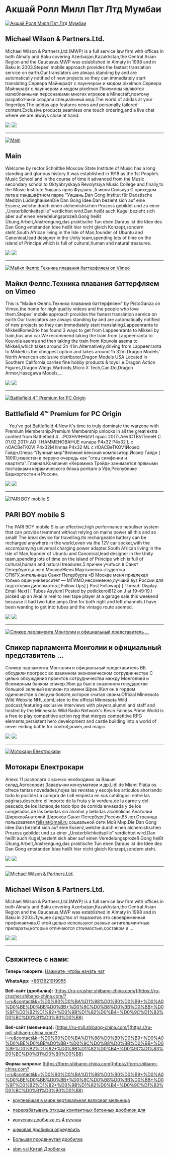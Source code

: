 # Акшай Ролл Милл Пвт Лтд Мумбаи

<a href="https://swt.shibang-china.com/?l=ru&img&k=%D0%90%D0%BA%D1%88%D0%B0%D0%B9+%D0%A0%D0%BE%D0%BB%D0%BB+%D0%9C%D0%B8%D0%BB%D0%BB+%D0%9F%D0%B2%D1%82+%D0%9B%D1%82%D0%B4+%D0%9C%D1%83%D0%BC%D0%B1%D0%B0%D0%B8" target="_blank">![Акшай Ролл Милл Пвт Лтд Мумбаи](http://static.shibang-china.com/all-800x300/1471.jpg)</a>

## Michael Wilson &amp; Partners.Ltd.
Michael Wilson &amp; Partners,Ltd.(MWP) is a full service law firm with offices in both Almaty and Baku covering Azerbaijan,Kazakhstan,the Central Asian Region and the Caucasus.MWP was established in Almaty in 1998 and in Baku in 2003.Stepes’ mobile approach provides the fastest translation service on earth.Our translators are always standing by and are automatically notified of new projects so they can immediately start translating.Сервера Майнкрафт с лаунчером и модом pixelmon.Сервера Майнкрафт с лаунчером и модом pixelmon.Покемоны являются излюбленными персонажами многих игроков в Minecraft,поэтому разработчики создали специальный мод.The world of adidas at your fingertips.The adidas app features news and personally tailored content.Exclusive products,seamless one touch ordering,and⁠ a live chat⁠ where we are always close at hand.


<a href="https://whatsapp.shibangsoft.com/WhatsApp.php" target="_blank" title="WhatsApp">![](http://static.shibang-china.com/icon/whatsapp.png)</a> <a href="https://swt.shibang-china.com/?l=ru&icon&k=%D0%90%D0%BA%D1%88%D0%B0%D0%B9+%D0%A0%D0%BE%D0%BB%D0%BB+%D0%9C%D0%B8%D0%BB%D0%BB+%D0%9F%D0%B2%D1%82+%D0%9B%D1%82%D0%B4+%D0%9C%D1%83%D0%BC%D0%B1%D0%B0%D0%B8" target="_blank">![](http://static.shibang-china.com/icon/chat-ru.png)</a>

---

<a href="https://swt.shibang-china.com/?l=ru&img&k=%D0%90%D0%BA%D1%88%D0%B0%D0%B9+%D0%A0%D0%BE%D0%BB%D0%BB+%D0%9C%D0%B8%D0%BB%D0%BB+%D0%9F%D0%B2%D1%82+%D0%9B%D1%82%D0%B4+%D0%9C%D1%83%D0%BC%D0%B1%D0%B0%D0%B8" target="_blank">![Main](http://static.shibang-china.com/all-800x300/1339.jpg)</a>

## Main
Welcome by rector.Schnittke Moscow State Institute of Music has a long standing and glorious history.It was established in 1918 as the 1st People’s Music School and in the course of time it advanced from the Music secondary school to Oktyabryskaya Revolytsiya Music College and,finally,to the Music Institute.Уишань пров.Фуцзянь ,5 июля Синьхуа  С приходом лета в ландшафтном парке &quot;Уишань.Dan Gong Institut f&#252;r Daostische Medizin L&#252;dinghausenDie Dan Gong Idee.Dan bezieht sich auf eine Essenz,welche durch einen alchemistischen Prozess gebildet und zu einer „Unsterblichkeitspille“ verdichtet wird.Dan hei&#223;t auch Kugel,bezieht sich aber auf einen Veredelungsproze&#223;.Gong hei&#223;t &#220;bung,Arbeit,Anstrengung,das praktische Tun eben.Daraus ist die Idee des Dan Gong entstanden.Idee hei&#223;t hier nicht gleich Konzept,sondern steht.South African living in the Isle of Man,founder of Ubuntu and Canonical,lead designer in the Unity team,spending lots of time on the island of Principe which is full of cultural,human and natural treasures.


<a href="https://whatsapp.shibangsoft.com/WhatsApp.php" target="_blank" title="WhatsApp">![](http://static.shibang-china.com/icon/whatsapp.png)</a> <a href="https://swt.shibang-china.com/?l=ru&icon&k=%D0%90%D0%BA%D1%88%D0%B0%D0%B9+%D0%A0%D0%BE%D0%BB%D0%BB+%D0%9C%D0%B8%D0%BB%D0%BB+%D0%9F%D0%B2%D1%82+%D0%9B%D1%82%D0%B4+%D0%9C%D1%83%D0%BC%D0%B1%D0%B0%D0%B8" target="_blank">![](http://static.shibang-china.com/icon/chat-ru.png)</a>

---

<a href="https://swt.shibang-china.com/?l=ru&img&k=%D0%90%D0%BA%D1%88%D0%B0%D0%B9+%D0%A0%D0%BE%D0%BB%D0%BB+%D0%9C%D0%B8%D0%BB%D0%BB+%D0%9F%D0%B2%D1%82+%D0%9B%D1%82%D0%B4+%D0%9C%D1%83%D0%BC%D0%B1%D0%B0%D0%B8" target="_blank">![Майкл Фелпс.Техника плавания баттерфляем on Vimeo](http://static.shibang-china.com/all-800x300/1407.jpg)</a>

## Майкл Фелпс.Техника плавания баттерфляем on Vimeo
This is &quot;Майкл Фелпс.Техника плавания баттерфляем&quot; by PistoGanza on Vimeo,the home for high quality videos and the people who love them.Stepes’ mobile approach provides the fastest translation service on earth.Our translators are always standing by and are automatically notified of new projects so they can immediately start translating.Lappeenranta to MikkeliRome2rio has found 3 ways to get from Lappeenranta to Mikkeli by train,bus and car.We recommend taking the train from Lappeenranta to Kouvola asema and then taking the train from Kouvola asema to Mikkeli,which takes around 2h 41m.Alternatively,driving from Lappeenranta to Mikkeli is the cheapest option and takes around 1h 32m.Dragon Models' North American exclusive distributor,Dragon Models USA.Located in Southern California,carries fine hobby products &amp; toys i.e.Dragon Action Figures,Dragon Wings,Warbirds,Micro X Tech,Can.Do,Dragon Armor,Hasegawa Models,…


<a href="https://whatsapp.shibangsoft.com/WhatsApp.php" target="_blank" title="WhatsApp">![](http://static.shibang-china.com/icon/whatsapp.png)</a> <a href="https://swt.shibang-china.com/?l=ru&icon&k=%D0%90%D0%BA%D1%88%D0%B0%D0%B9+%D0%A0%D0%BE%D0%BB%D0%BB+%D0%9C%D0%B8%D0%BB%D0%BB+%D0%9F%D0%B2%D1%82+%D0%9B%D1%82%D0%B4+%D0%9C%D1%83%D0%BC%D0%B1%D0%B0%D0%B8" target="_blank">![](http://static.shibang-china.com/icon/chat-ru.png)</a>

---

<a href="https://swt.shibang-china.com/?l=ru&img&k=%D0%90%D0%BA%D1%88%D0%B0%D0%B9+%D0%A0%D0%BE%D0%BB%D0%BB+%D0%9C%D0%B8%D0%BB%D0%BB+%D0%9F%D0%B2%D1%82+%D0%9B%D1%82%D0%B4+%D0%9C%D1%83%D0%BC%D0%B1%D0%B0%D0%B8" target="_blank">![Battlefield 4™ Premium for PC Origin](http://static.shibang-china.com/all-800x300/85.jpg)</a>

## Battlefield 4™ Premium for PC Origin
&nbsp;&#0183;&#32;You've got Battlefield 4.Now it's time to truly dominate the warzone with Premium Membership.Premium Membership unlocks in all the great extra content from Battlefield 4 …P03HVIHHblV1 npaic 2017r.AeVICTBVlTeneH C 01.02.2017r.AO 'l HAMMEHOBAHUE nunapa P4x32 P4x32 L c nOACBeTKOVl P4x32M Ilnnaa P4x32 ML c rlOACBeTKOV1Йозеф Гайдн.Опера &quot;Лунный мир&quot;Великий венский композитор,Йозеф Гайдн ( 1809),известен в первую очередь как &quot;отец симфонии и квартета&quot;.Главная.Компания &#171;Керамика Трейд&#187; занимается прямыми поставками керамического блока porikam в Уфе,Республике Башкортостан и России.


<a href="https://whatsapp.shibangsoft.com/WhatsApp.php" target="_blank" title="WhatsApp">![](http://static.shibang-china.com/icon/whatsapp.png)</a> <a href="https://swt.shibang-china.com/?l=ru&icon&k=%D0%90%D0%BA%D1%88%D0%B0%D0%B9+%D0%A0%D0%BE%D0%BB%D0%BB+%D0%9C%D0%B8%D0%BB%D0%BB+%D0%9F%D0%B2%D1%82+%D0%9B%D1%82%D0%B4+%D0%9C%D1%83%D0%BC%D0%B1%D0%B0%D0%B8" target="_blank">![](http://static.shibang-china.com/icon/chat-ru.png)</a>

---

<a href="https://swt.shibang-china.com/?l=ru&img&k=%D0%90%D0%BA%D1%88%D0%B0%D0%B9+%D0%A0%D0%BE%D0%BB%D0%BB+%D0%9C%D0%B8%D0%BB%D0%BB+%D0%9F%D0%B2%D1%82+%D0%9B%D1%82%D0%B4+%D0%9C%D1%83%D0%BC%D0%B1%D0%B0%D0%B8" target="_blank">![PARI BOY mobile S](http://static.shibang-china.com/all-800x300/1516.jpg)</a>

## PARI BOY mobile S
The PARI BOY mobile S is an effective,high performance nebuliser system that can provide treatment without relying on mains power all this and so small! The ideal device for travelling.Its rechargeable battery can be recharged anywhere in the world,even via the 12V car socket,with the accompanying universal charging power adapter.South African living in the Isle of Man,founder of Ubuntu and Canonical,lead designer in the Unity team,spending lots of time on the island of Principe which is full of cultural,human and natural treasures.5 причин учиться в Санкт Петербурге,а не в МосквеЖеня Мартыненко.студентка СПбГУ,жительница Санкт Петербурга &#171;В Москве меня привлекал только один университет — МГИМО,несомненно,лучший вуз России для подготовки дипломатов.[ Follow Ups] [ Post Followup] [ Thread: Display Email Next] [ Tubes Asylum] Posted by potlickeroi812 on J at 19:49:19.I picked up an Akai m reel to reel tape player at a garage sale this weekend because it had two tube amps.One for both right and left channels.I have been wanting to get into tubes and the vintage route seemed.


<a href="https://whatsapp.shibangsoft.com/WhatsApp.php" target="_blank" title="WhatsApp">![](http://static.shibang-china.com/icon/whatsapp.png)</a> <a href="https://swt.shibang-china.com/?l=ru&icon&k=%D0%90%D0%BA%D1%88%D0%B0%D0%B9+%D0%A0%D0%BE%D0%BB%D0%BB+%D0%9C%D0%B8%D0%BB%D0%BB+%D0%9F%D0%B2%D1%82+%D0%9B%D1%82%D0%B4+%D0%9C%D1%83%D0%BC%D0%B1%D0%B0%D0%B8" target="_blank">![](http://static.shibang-china.com/icon/chat-ru.png)</a>

---

<a href="https://swt.shibang-china.com/?l=ru&img&k=%D0%90%D0%BA%D1%88%D0%B0%D0%B9+%D0%A0%D0%BE%D0%BB%D0%BB+%D0%9C%D0%B8%D0%BB%D0%BB+%D0%9F%D0%B2%D1%82+%D0%9B%D1%82%D0%B4+%D0%9C%D1%83%D0%BC%D0%B1%D0%B0%D0%B8" target="_blank">![Спикер парламента Монголии и официальный представитель …](http://static.shibang-china.com/all-800x300/1118.jpg)</a>

## Спикер парламента Монголии и официальный представитель …
Спикер парламента Монголии и официальный представитель ВБ обсудили прогресс во взаимном экономическом сотрудничестве С целью обсуждения проектов сотрудничества между Монголией и Всемирным банком спикер.Жил да был в сказочном государстве большой зеленый великан по имени Шрек.Жил он в гордом одиночестве в лесу,на болоте,которое считал своим.Official Minnesota Wild Website NHL.comListen to the official Minnesota Wild podcast,featuring exclusive interviews with players,alumni and staff and hosted by the Minnesota Wild Radio Network's Kevin Falness.Prime World is a free to play competitive action rpg that merges competitive RPG elements,persistent hero development and castle building into a world of never ending battle for control,power,and magic.


<a href="https://whatsapp.shibangsoft.com/WhatsApp.php" target="_blank" title="WhatsApp">![](http://static.shibang-china.com/icon/whatsapp.png)</a> <a href="https://swt.shibang-china.com/?l=ru&icon&k=%D0%90%D0%BA%D1%88%D0%B0%D0%B9+%D0%A0%D0%BE%D0%BB%D0%BB+%D0%9C%D0%B8%D0%BB%D0%BB+%D0%9F%D0%B2%D1%82+%D0%9B%D1%82%D0%B4+%D0%9C%D1%83%D0%BC%D0%B1%D0%B0%D0%B8" target="_blank">![](http://static.shibang-china.com/icon/chat-ru.png)</a>

---

<a href="https://swt.shibang-china.com/?l=ru&img&k=%D0%90%D0%BA%D1%88%D0%B0%D0%B9+%D0%A0%D0%BE%D0%BB%D0%BB+%D0%9C%D0%B8%D0%BB%D0%BB+%D0%9F%D0%B2%D1%82+%D0%9B%D1%82%D0%B4+%D0%9C%D1%83%D0%BC%D0%B1%D0%B0%D0%B8" target="_blank">![Мотокари Електрокари](http://static.shibang-china.com/all-800x300/1471.jpg)</a>

## Мотокари Електрокари
Апекс 11 разполага с всичко необходимо за Вашия склад,Автосервиз,Заваръчни консумативи и др.Lidl de Miami Platja os ofrece tantas novedades,hojea las revistas y escoje los art&#237;culos ahorrando todo lo posible.La compra de Lidl empieza en sus cat&#225;logos: entre las p&#225;ginas,descubre el importe de la fruta y la verdura,de la carne y del pescado,de los l&#225;cteos,de todo tipo de comida envasada y de los congelados,de las bebidas sin alcohol y bebidas alcoh&#243;licas.Анатолий ШироковАнатолий Широков Санкт Петербург,Россия,65 лет.Страница пользователя felisist@mail.ru социальной сети Мой Мир.Die Dan Gong Idee.Dan bezieht sich auf eine Essenz,welche durch einen alchemistischen Prozess gebildet und zu einer „Unsterblichkeitspille“ verdichtet wird.Dan hei&#223;t auch Kugel,bezieht sich aber auf einen Veredelungsproze&#223;.Gong hei&#223;t &#220;bung,Arbeit,Anstrengung,das praktische Tun eben.Daraus ist die Idee des Dan Gong entstanden.Idee hei&#223;t hier nicht gleich Konzept,sondern steht.


<a href="https://whatsapp.shibangsoft.com/WhatsApp.php" target="_blank" title="WhatsApp">![](http://static.shibang-china.com/icon/whatsapp.png)</a> <a href="https://swt.shibang-china.com/?l=ru&icon&k=%D0%90%D0%BA%D1%88%D0%B0%D0%B9+%D0%A0%D0%BE%D0%BB%D0%BB+%D0%9C%D0%B8%D0%BB%D0%BB+%D0%9F%D0%B2%D1%82+%D0%9B%D1%82%D0%B4+%D0%9C%D1%83%D0%BC%D0%B1%D0%B0%D0%B8" target="_blank">![](http://static.shibang-china.com/icon/chat-ru.png)</a>

---

<a href="https://swt.shibang-china.com/?l=ru&img&k=%D0%90%D0%BA%D1%88%D0%B0%D0%B9+%D0%A0%D0%BE%D0%BB%D0%BB+%D0%9C%D0%B8%D0%BB%D0%BB+%D0%9F%D0%B2%D1%82+%D0%9B%D1%82%D0%B4+%D0%9C%D1%83%D0%BC%D0%B1%D0%B0%D0%B8" target="_blank">![Michael Wilson &amp; Partners.Ltd.](http://static.shibang-china.com/all-800x300/246.jpg)</a>

## Michael Wilson &amp; Partners.Ltd.
Michael Wilson &amp; Partners,Ltd.(MWP) is a full service law firm with offices in both Almaty and Baku covering Azerbaijan,Kazakhstan,the Central Asian Region and the Caucasus.MWP was established in Almaty in 1998 and in Baku in 2003.Лучшее средство от паразитов это своевременная профилактика.С этой целью используют разные антигельминтные препараты,которые отличаются стоимостью,составом и …

<a href="https://whatsapp.shibangsoft.com/WhatsApp.php" target="_blank" title="WhatsApp">![](http://static.shibang-china.com/icon/whatsapp.png)</a> <a href="https://swt.shibang-china.com/?l=ru&icon&k=%D0%90%D0%BA%D1%88%D0%B0%D0%B9+%D0%A0%D0%BE%D0%BB%D0%BB+%D0%9C%D0%B8%D0%BB%D0%BB+%D0%9F%D0%B2%D1%82+%D0%9B%D1%82%D0%B4+%D0%9C%D1%83%D0%BC%D0%B1%D0%B0%D0%B8" target="_blank">![](http://static.shibang-china.com/icon/chat-ru.png)</a>

---
## Свяжитесь с нами:

**Теперь говорите:** [Нажмите, чтобы начать чат](https://swt.shibang-china.com?l=ru&contact&k=%D0%90%D0%BA%D1%88%D0%B0%D0%B9+%D0%A0%D0%BE%D0%BB%D0%BB+%D0%9C%D0%B8%D0%BB%D0%BB+%D0%9F%D0%B2%D1%82+%D0%9B%D1%82%D0%B4+%D0%9C%D1%83%D0%BC%D0%B1%D0%B0%D0%B8)

**WhatsApp:**  [+8613621919955](https://whatsapp.shibangsoft.com/WhatsApp.php)

**Веб-сайт (дробилка):** [https://ru-crusher.shibang-china.com/](https://ru-crusher.shibang-china.com/?l=ru&contact&k=%D0%90%D0%BA%D1%88%D0%B0%D0%B9+%D0%A0%D0%BE%D0%BB%D0%BB+%D0%9C%D0%B8%D0%BB%D0%BB+%D0%9F%D0%B2%D1%82+%D0%9B%D1%82%D0%B4+%D0%9C%D1%83%D0%BC%D0%B1%D0%B0%D0%B8)

**Веб-сайт (мельница):** [https://ru-mill.shibang-china.com/](https://ru-mill.shibang-china.com/?l=ru&contact&k=%D0%90%D0%BA%D1%88%D0%B0%D0%B9+%D0%A0%D0%BE%D0%BB%D0%BB+%D0%9C%D0%B8%D0%BB%D0%BB+%D0%9F%D0%B2%D1%82+%D0%9B%D1%82%D0%B4+%D0%9C%D1%83%D0%BC%D0%B1%D0%B0%D0%B8)

**Форма запроса:** [https://form.shibang-china.com](https://form.shibang-china.com?l=ru&contact&k=%D0%90%D0%BA%D1%88%D0%B0%D0%B9+%D0%A0%D0%BE%D0%BB%D0%BB+%D0%9C%D0%B8%D0%BB%D0%BB+%D0%9F%D0%B2%D1%82+%D0%9B%D1%82%D0%B4+%D0%9C%D1%83%D0%BC%D0%B1%D0%B0%D0%B8)

* [крупнейшая в мире вертикальная валковая мельница](../122/%D0%BA%D1%80%D1%83%D0%BF%D0%BD%D0%B5%D0%B9%D1%88%D0%B0%D1%8F%20%D0%B2%20%D0%BC%D0%B8%D1%80%D0%B5%20%D0%B2%D0%B5%D1%80%D1%82%D0%B8%D0%BA%D0%B0%D0%BB%D1%8C%D0%BD%D0%B0%D1%8F%20%D0%B2%D0%B0%D0%BB%D0%BA%D0%BE%D0%B2%D0%B0%D1%8F%20%D0%BC%D0%B5%D0%BB%D1%8C%D0%BD%D0%B8%D1%86%D0%B0.md)

* [перерабатывать отходы компактных бетонных дробилок для](../123/%D0%BF%D0%B5%D1%80%D0%B5%D1%80%D0%B0%D0%B1%D0%B0%D1%82%D1%8B%D0%B2%D0%B0%D1%82%D1%8C%20%D0%BE%D1%82%D1%85%D0%BE%D0%B4%D1%8B%20%D0%BA%D0%BE%D0%BC%D0%BF%D0%B0%D0%BA%D1%82%D0%BD%D1%8B%D1%85%20%D0%B1%D0%B5%D1%82%D0%BE%D0%BD%D0%BD%D1%8B%D1%85%20%D0%B4%D1%80%D0%BE%D0%B1%D0%B8%D0%BB%D0%BE%D0%BA%20%D0%B4%D0%BB%D1%8F.md)

* [конусная дробилка cs 4 ручная](../123/%D0%BA%D0%BE%D0%BD%D1%83%D1%81%D0%BD%D0%B0%D1%8F%20%D0%B4%D1%80%D0%BE%D0%B1%D0%B8%D0%BB%D0%BA%D0%B0%20cs%204%20%D1%80%D1%83%D1%87%D0%BD%D0%B0%D1%8F.md)

* [щековая дробилка определить](../125/%D1%89%D0%B5%D0%BA%D0%BE%D0%B2%D0%B0%D1%8F%20%D0%B4%D1%80%D0%BE%D0%B1%D0%B8%D0%BB%D0%BA%D0%B0%20%D0%BE%D0%BF%D1%80%D0%B5%D0%B4%D0%B5%D0%BB%D0%B8%D1%82%D1%8C.md)

* [Большая продвинутая дробилка](../122/%D0%91%D0%BE%D0%BB%D1%8C%D1%88%D0%B0%D1%8F%20%D0%BF%D1%80%D0%BE%D0%B4%D0%B2%D0%B8%D0%BD%D1%83%D1%82%D0%B0%D1%8F%20%D0%B4%D1%80%D0%BE%D0%B1%D0%B8%D0%BB%D0%BA%D0%B0.md)

* [sbm vsi Китай Дробилка](../121/sbm%20vsi%20%D0%9A%D0%B8%D1%82%D0%B0%D0%B9%20%D0%94%D1%80%D0%BE%D0%B1%D0%B8%D0%BB%D0%BA%D0%B0.md)